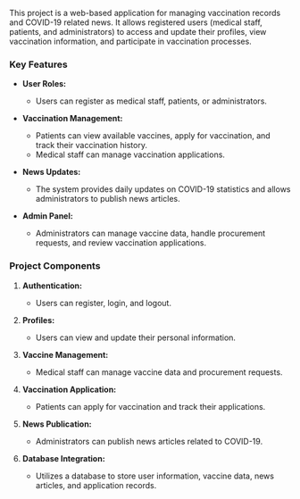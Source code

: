 This project is a web-based application for managing vaccination records and COVID-19 related news. It allows registered users (medical staff, patients, and administrators) to access and update their profiles, view vaccination information, and participate in vaccination processes.

### Key Features

- **User Roles:**
  - Users can register as medical staff, patients, or administrators.

- **Vaccination Management:**
  - Patients can view available vaccines, apply for vaccination, and track their vaccination history.
  - Medical staff can manage vaccination applications.

- **News Updates:**
  - The system provides daily updates on COVID-19 statistics and allows administrators to publish news articles.

- **Admin Panel:**
  - Administrators can manage vaccine data, handle procurement requests, and review vaccination applications.

### Project Components

1. **Authentication:**
   - Users can register, login, and logout.

2. **Profiles:**
   - Users can view and update their personal information.

3. **Vaccine Management:**
   - Medical staff can manage vaccine data and procurement requests.

4. **Vaccination Application:**
   - Patients can apply for vaccination and track their applications.

5. **News Publication:**
   - Administrators can publish news articles related to COVID-19.

6. **Database Integration:**
   - Utilizes a database to store user information, vaccine data, news articles, and application records.
